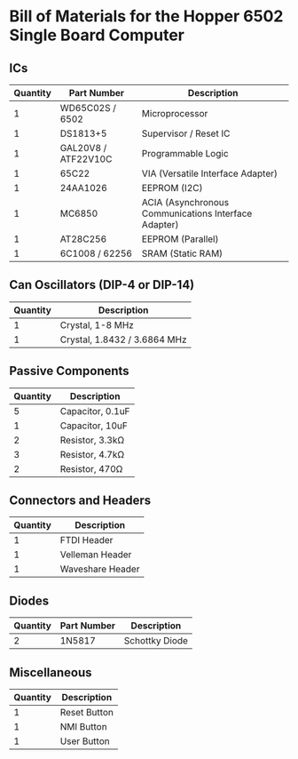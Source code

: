 # Bill of Materials for the Hopper 6502 Single Board Computer

## ICs

| Quantity | Part Number         | Description                                |
|----------|---------------------|--------------------------------------------|
| 1        | WD65C02S / 6502     | Microprocessor                             |
| 1        | DS1813+5            | Supervisor / Reset IC                      |
| 1        | GAL20V8 / ATF22V10C | Programmable Logic                         |
| 1        | 65C22               | VIA (Versatile Interface Adapter)          |
| 1        | 24AA1026            | EEPROM (I2C)                               |
| 1        | MC6850              | ACIA (Asynchronous Communications Interface Adapter) |
| 1        | AT28C256            | EEPROM (Parallel)                          |
| 1        | 6C1008 / 62256      | SRAM (Static RAM)                          |

## Can Oscillators (DIP-4 or DIP-14)

| Quantity | Description                    |
|----------|--------------------------------|
| 1        | Crystal, 1-8 MHz               |
| 1        | Crystal, 1.8432 / 3.6864 MHz   |

## Passive Components

| Quantity | Description          |
|----------|----------------------|
| 5        | Capacitor, 0.1uF     |
| 1        | Capacitor, 10uF      |
| 2        | Resistor, 3.3kΩ      |
| 3        | Resistor, 4.7kΩ      |
| 2        | Resistor, 470Ω       |


## Connectors and Headers

| Quantity | Description       |
|----------|-------------------|
| 1        | FTDI Header       |
| 1        | Velleman Header   |
| 1        | Waveshare Header  |

## Diodes

| Quantity | Part Number | Description       |
|----------|-------------|-------------------|
| 2        | 1N5817      | Schottky Diode    |

## Miscellaneous

| Quantity | Description    |
|----------|----------------|
| 1        | Reset Button   |
| 1        | NMI Button     |
| 1        | User Button    |
